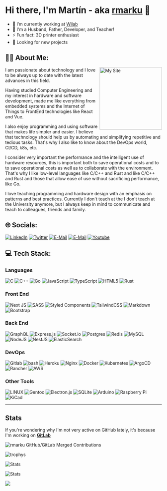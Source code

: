 # Hi there, I'm Martín - aka [rmarku][website] 👋

- 🔭 I’m currently working at [Wilab][Wilab]
- 🌱 I'm a Husband, Father, Developer, and Teacher!
- ⚡ Fun fact: 3D printer enthusiast
- 🔭 Looking for new projects

## 👨‍💻 About Me:

<a href='https://www.marku.me' target='blank'>
  <img align='right' width='200px' src='https://www.marku.me/images/logo.avif' alt='My Site' />
</a>
I am passionate about technology and I love to be always up to date with the latest advances in this field.

Having studied Computer Engineering and my interest in hardware and software development, made me like everything from embedded systems and the Internet of Things to FrontEnd technologies like React and Vue.

I also enjoy programming and using software that makes life simpler and easier. I believe that technology should help us by automating and simplifying repetitive and tedious tasks. That's why I also like to know about the DevOps world, CI/CD, k8s, etc.

I consider very important the performance and the intelligent use of hardware resources, this is important both to save operational costs and to to save operational costs as well as to collaborate with the environment. That's why I like low-level languages like C/C++ and Rust and like C/C++ and Rust and those that allow ease of use without sacrificing performance, like Go.

I love teaching programming and hardware design with an emphasis on patterns and best practices. Currently I don't teach at the I don't teach at the University anymore, but I always keep in mind to communicate and teach to colleagues, friends and family.

## 🌐 Socials:

[![LinkedIn](https://img.shields.io/badge/LinkedIn-0077B5?style=plastic&logo=linkedin&logoColor=white)][linkedin]
[![Twitter](https://img.shields.io/badge/Twitter-1877F2?style=plastic&logo=twitter&logoColor=white)][twitter]
[![E-Mail](https://img.shields.io/badge/Email-D4413A?style=plastic&logo=gmail&logoColor=white)][mail]
[![E-Mail](https://img.shields.io/badge/Telegram-2FA3D9?style=plastic&logo=telegram&logoColor=white)][telegram]
[![Youtube](https://img.shields.io/badge/YouTube-FF0000?style=plastic&logo=youtube&logoColor=white)][youtube]

## 💻 Tech Stack:

### Languages

![C](https://img.shields.io/badge/c-00599C.svg?style=plastic&logo=c&logoColor=white)
![C++](https://img.shields.io/badge/c++-00599C.svg?style=plastic&logo=c%2B%2B&logoColor=white)
![Go](https://img.shields.io/badge/go-00ADD8.svg?style=plastic&logo=go&logoColor=white)
![JavaScript](https://img.shields.io/badge/javascript-323330.svg?style=plastic&logo=javascript&logoColor=F7DF1E)
![TypeScript](https://img.shields.io/badge/typescript-007ACC.svg?style=plastic&logo=typescript&logoColor=white)
![HTML5](https://img.shields.io/badge/html5-E34F26.svg?style=plastic&logo=html5&logoColor=white)
![Rust](https://img.shields.io/badge/rust-000000.svg?style=plastic&logo=rust&logoColor=white)

### Front End

![Next JS](https://img.shields.io/badge/Next-black?style=plastic&logo=next.js&logoColor=white)
![SASS](https://img.shields.io/badge/SASS-hotpink.svg?style=plastic&logo=SASS&logoColor=white)
![Styled Components](https://img.shields.io/badge/styled--components-DB7093?style=plastic&logo=styled-components&logoColor=white)
![TailwindCSS](https://img.shields.io/badge/tailwindcss-38B2AC.svg?style=plastic&logo=tailwind-css&logoColor=white)
![Markdown](https://img.shields.io/badge/markdown-000000.svg?style=plastic&logo=markdown&logoColor=white)
![Bootstrap](https://img.shields.io/badge/bootstrap-563D7C.svg?style=plastic&logo=bootstrap&logoColor=white)

### Back End

![GraphQL](https://img.shields.io/badge/-GraphQL-E10098?style=plastic&logo=graphql&logoColor=white)
![Express.js](https://img.shields.io/badge/express.js-404d59.svg?style=plastic&logo=express&logoColor=61DAFB)
![Socket.io](https://img.shields.io/badge/Socket.io-black?style=plastic&logo=socket.io&badgeColor=010101)
![Postgres](https://img.shields.io/badge/postgres-316192.svg?style=plastic&logo=postgresql&logoColor=white)
![Redis](https://img.shields.io/badge/redis-DD0031.svg?style=plastic&logo=redis&logoColor=white)
![MySQL](https://img.shields.io/badge/mysql-00f.svg?style=plastic&logo=mysql&logoColor=white)
![NodeJS](https://img.shields.io/badge/node.js-6DA55F?style=plastic&logo=node.js&logoColor=white)
![NestJS](https://img.shields.io/badge/nestjs-E0234E.svg?style=plastic&logo=nestjs&logoColor=white)
![ElasticSearch](https://img.shields.io/badge/-ElasticSearch-005571?style=plastic&logo=elasticsearch)

### DevOps

![Gitlab](https://img.shields.io/badge/Gitlab-fca326?style=plastic&logo=gitlab)
![bash](https://img.shields.io/badge/bash-121011.svg?style=plastic&logo=gnu-bash&logoColor=white)
![Heroku](https://img.shields.io/badge/heroku-430098.svg?style=plastic&logo=heroku)
![Nginx](https://img.shields.io/badge/nginx-009639.svg?style=plastic&logo=nginx&logoColor=white)
![Docker](https://img.shields.io/badge/docker-0db7ed.svg?style=plastic&logo=docker&logoColor=white)
![Kubernetes](https://img.shields.io/badge/kubernetes-326ce5.svg?style=plastic&logo=kubernetes&logoColor=white)
![ArgoCD](https://img.shields.io/badge/ArgoCD-F66F3C.svg?style=plastic&logo=argo&logoColor=white)
![Rancher](https://img.shields.io/badge/Rancher-2350F7.svg?style=plastic&logo=rancher&logoColor=white)
![AWS](https://img.shields.io/badge/AWS-FF9900.svg?style=plastic&logo=amazon-aws&logoColor=white)

### Other Tools

![LINUX](https://img.shields.io/badge/Linux-FCC624?style=plastic&logo=linux&logoColor=black)
![Gentoo](https://img.shields.io/badge/gentoo-54487A.svg?style=plastic&logo=gentoo)
![Electron.js](https://img.shields.io/badge/Electron-191970?style=plastic&logo=Electron&logoColor=white)
![SQLite](https://img.shields.io/badge/sqlite-07405e.svg?style=plastic&logo=sqlite&logoColor=white)
![Arduino](https://img.shields.io/badge/-Arduino-00979D?style=plastic&logo=Arduino&logoColor=white)
![Raspberry Pi](https://img.shields.io/badge/-RaspberryPi-C51A4A?style=plastic&logo=Raspberry-Pi)
![KiCad](https://img.shields.io/badge/KiCad-4E9029?style=plastic&logo=kicad)

---

## Stats

If you're wondering why I'm not very active on GitHub lately, it's because I'm working on **[GitLab][gitlab]**

![rmarku GitHub/GitLab Merged Contributions](https://image.thum.io/get/width/1200/fullpage/maxAge/24/wait/2/noanimate/https://contra-psi.vercel.app/?githubUsername=rmarku&gitlabUsername=rmarku)

![trophys](https://github-profile-trophy.vercel.app/?username=rmarku&theme=onedark&no-frame=true&no-bg=true)

![Stats](https://github-readme-stats.vercel.app/api?username=rmarku&show_icons=true&include_all_commits=true&theme=onedark&hide_border=true)

![Stats](https://github-readme-stats.vercel.app/api/top-langs/?username=rmarku&layout=compact&theme=onedark&hide_border=true)

[![](https://visitcount.itsvg.in/api?id=rmarku&label=Profile%20Views&color=1&icon=5&pretty=true)](https://visitcount.itsvg.in)

[website]: https://www.marku.me
[Wilab]: https://www.wilab.io
[youtube]: https://www.youtube.com/c/Mart%C3%ADnMarcucci
[linkedin]: https://linkedin.com/in/martinmarcucci
[twitter]: https://www.twitter.com/rmarku/
[mail]: mailto:rmarku@gmail.com
[telegram]: https://telegram.me/rmarku
[gitlab]: https://gitlab.com/rmarku
